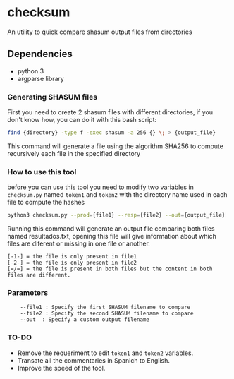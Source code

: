 # checksum
An utility to quick compare shasum output files from directories

## Dependencies

 * python 3
 * argparse library

### Generating SHASUM files

First you need to create 2 shasum files with different directories, if you don't know how, you can do it with this bash script:

```Bash
find {directory} -type f -exec shasum -a 256 {} \; > {output_file}
```

This command will generate a file using the algorithm SHA256 to compute recursively each file in the specified directory

### How to use this tool 

before you can use this tool you need to modify two variables in `checksum.py` named `token1` and `token2` with the directory name used in each file to compute the hashes

```Bash
python3 checksum.py --prod={file1} --resp={file2} --out={output_file}
```

Running this command will generate an output file comparing both files named resultados.txt, opening this file will give information about which files are diferent or missing in one file or another.

```
[-1-] = the file is only present in file1
[-2-] = the file is only present in file2
[=/=] = the file is present in both files but the content in both files are different.
```
### Parameters

```
	--file1 : Specify the first SHASUM filename to compare
	--file2 : Specify the second SHASUM filename to compare
	--out  : Specify a custom output filename
```

### TO-DO

 * Remove the requeriment to edit `token1` and `token2` variables.
 * Transate all the commentaries in Spanich to English.
 * Improve the speed of the tool.